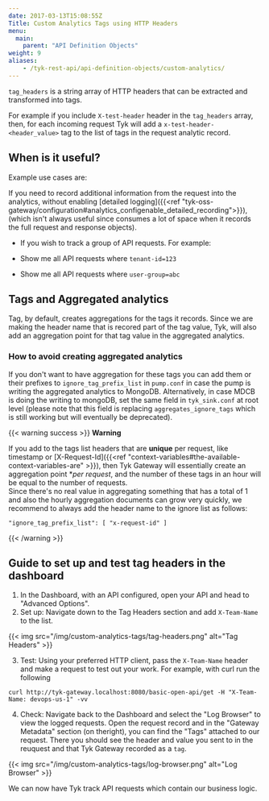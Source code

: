 ```yaml
---
date: 2017-03-13T15:08:55Z
Title: Custom Analytics Tags using HTTP Headers
menu:
  main:
    parent: "API Definition Objects"
weight: 9
aliases:
    - /tyk-rest-api/api-definition-objects/custom-analytics/
--- 
```


`tag_headers` is a string array of HTTP headers that can be extracted and transformed into tags.

For example if you include `X-test-header` header in the `tag_headers` array, then, for each incoming request Tyk will add a `x-test-header-<header_value>` tag to the list of tags in the request analytic record.


## When is it useful?
Example use cases are:

If you need to record additional information from the request into the analytics, without enabling [detailed logging]({{<ref "tyk-oss-gateway/configuration#analytics_configenable_detailed_recording">}}), (which isn't always useful since consumes a lot of space when it records the full request and response objects).

- If you wish to track a group of API requests. For example:

- Show me all API requests where `tenant-id=123` 
- Show me all API requests where `user-group=abc`


## Tags and Aggregated analytics

Tag, by default, creates aggregations for the tags it records. Since we are making the header name that is recored part of the tag value, Tyk, will also add an aggregation point for that tag value in the aggregated analytics.

### How to avoid creating aggregated analytics
If you don't want to have aggregation for these tags you can add them or their prefixes to `ignore_tag_prefix_list` in `pump.conf` in case the pump is writing the aggregated analytics to MongoDB. Alternatively, in case MDCB is doing the writing to mongoDB, set the same field in `tyk_sink.conf` at root level (please note that this field is replacing `aggregates_ignore_tags` which is still working but will eventually be deprecated).

{{< warning success >}}
**Warning**

If you add to the tags list headers that are **unique** per request, like timestamp or [X-Request-Id]({{<ref "context-variables#the-available-context-variables-are" >}}), then Tyk Gateway will essentially create an aggregation point **per request*, and the number of these tags in an hour will be equal to the number of requests.
<br/>
Since there's no real value in aggregating something that has a total of 1 and also the hourly aggregation documents can grow very quickly, we recommend to always add the header name to the ignore list as follows:

    "ignore_tag_prefix_list": [ "x-request-id" ]

{{< /warning >}}


## Guide to set up and test tag headers in the dashboard

1. In the Dashboard, with an API configured, open your API and head to "Advanced Options".
2. Set up: Navigate down to the Tag Headers section and add `X-Team-Name` to the list.

{{< img src="/img/custom-analytics-tags/tag-headers.png" alt="Tag Headers" >}}

3. Test: Using your preferred HTTP client, pass the `X-Team-Name` header and make a request to test out your work. For example, with curl run the following
```curl
curl http://tyk-gateway.localhost:8080/basic-open-api/get -H "X-Team-Name: devops-us-1" -vv
```

4. Check: Navigate back to the Dashboard and select the "Log Browser" to view the logged requests. Open the request record and in the "Gateway Metadata" section (on theright), you can find the "Tags" attached to our request. There you should see the header and value you sent to in the reuquest and that Tyk Gateway recorded as a `tag`.

{{< img src="/img/custom-analytics-tags/log-browser.png" alt="Log Browser" >}}

We can now have Tyk track API requests which contain our business logic.